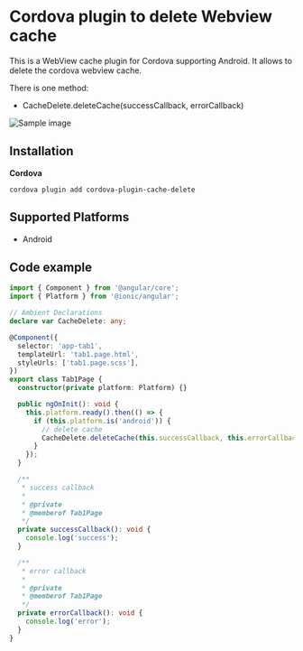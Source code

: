 # Cordova plugin to delete Webview cache

This is a WebView cache plugin for Cordova supporting Android. It allows to delete the cordova webview cache.

There is one method:

- CacheDelete.deleteCache(successCallback, errorCallback)

![Sample image](https://github.com/l08084/image-garage/blob/22409e0710cbedbcfc68f4de8d6ca30178050588/cordova-plugin-cache-delete.png)

## Installation

**Cordova**

```
cordova plugin add cordova-plugin-cache-delete
```

## Supported Platforms
- Android

## Code example

```typescript
import { Component } from '@angular/core';
import { Platform } from '@ionic/angular';

// Ambient Declarations
declare var CacheDelete: any;

@Component({
  selector: 'app-tab1',
  templateUrl: 'tab1.page.html',
  styleUrls: ['tab1.page.scss'],
})
export class Tab1Page {
  constructor(private platform: Platform) {}

  public ngOnInit(): void {
    this.platform.ready().then(() => {
      if (this.platform.is('android')) {
        // delete cache
        CacheDelete.deleteCache(this.successCallback, this.errorCallback);
      }
    });
  }

  /**
   * success callback
   *
   * @private
   * @memberof Tab1Page
   */
  private successCallback(): void {
    console.log('success');
  }

  /**
   * error callback
   *
   * @private
   * @memberof Tab1Page
   */
  private errorCallback(): void {
    console.log('error');
  }
}
```
